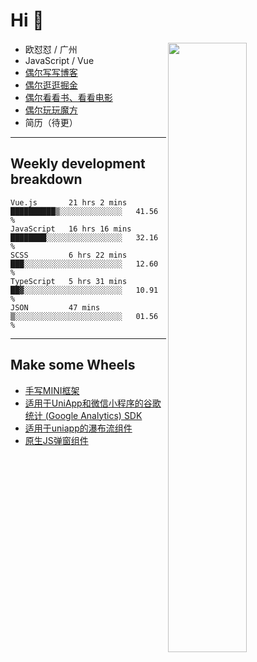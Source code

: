 # Hi 👋

[<img align="right" width="50%" src="https://github-readme-stats.vercel.app/api?username=OUDUIDUI&theme=dark&show_icons=true">](https://metrics.lecoq.io/OUDUIDUI?template=classic&#41;)


-   欧怼怼 / 广州
-   JavaScript / Vue
-   [偶尔写写博客](OUDUIDUI.cn)
-   [偶尔逛逛掘金](https://juejin.cn/user/4309700183594366)
-   [偶尔看看书、看看电影](https://www.yuque.com/books/share/3ee1684b-8e19-4849-b5aa-13d1813ded6d)
-   [偶尔玩玩魔方](https://cubing.com/results/person/2014OUSH01)
-   简历（待更）

---

##  Weekly development breakdown

<!--START_SECTION:waka-->
```text
Vue.js       21 hrs 2 mins   ██████████▒░░░░░░░░░░░░░░   41.56 % 
JavaScript   16 hrs 16 mins  ████████░░░░░░░░░░░░░░░░░   32.16 % 
SCSS         6 hrs 22 mins   ███░░░░░░░░░░░░░░░░░░░░░░   12.60 % 
TypeScript   5 hrs 31 mins   ██▓░░░░░░░░░░░░░░░░░░░░░░   10.91 % 
JSON         47 mins         ▒░░░░░░░░░░░░░░░░░░░░░░░░   01.56 % 
```
<!--END_SECTION:waka-->



---

##  Make some Wheels

- [手写MINI框架](https://github.com/OUDUIDUI/mini)
- [适用于UniApp和微信小程序的谷歌统计 (Google Analytics) SDK](https://github.com/OUDUIDUI/ga-tracker)
- [适用于uniapp的瀑布流组件](https://github.com/OUDUIDUI/uniapp_waterfalls_flow)
- [原生JS弹窗组件](https://github.com/OUDUIDUI/notice-kit)



